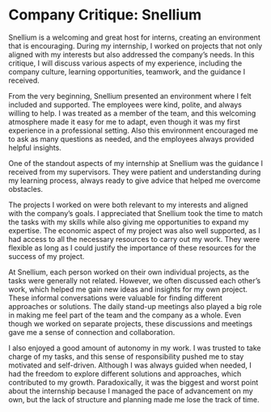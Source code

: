 # **Company Critique: Snellium**

Snellium is a welcoming and great host for interns, creating an environment that is encouraging. During my internship, I worked on projects that not only aligned with my interests but also addressed the company’s needs. In this critique, I will discuss various aspects of my experience, including the company culture, learning opportunities, teamwork, and the guidance I received.

From the very beginning, Snellium presented an environment where I felt included and supported. The employees were kind, polite, and always willing to help. I was treated as a member of the team, and this welcoming atmosphere made it easy for me to adapt, even though it was my first experience in a professional setting. Also this environment encouraged me to ask as many questions as needed, and the employees always provided helpful insights.

One of the standout aspects of my internship at Snellium was the guidance I received from my supervisors. They were patient and understanding during my learning process, always ready to give advice that helped me overcome obstacles.

The projects I worked on were both relevant to my interests and aligned with the company’s goals. I appreciated that Snellium took the time to match the tasks with my skills while also giving me opportunities to expand my expertise. The economic aspect of my project was also well supported, as I had access to all the necessary resources to carry out my work. They were flexible as long as I could justify the importance of these resources for the success of my project. 

At Snellium, each person worked on their own individual projects, as the tasks were generally not related. However, we often discussed each other’s work, which helped me gain new ideas and insights for my own project. These informal conversations were valuable for finding different approaches or solutions. The daily stand-up meetings also played a big role in making me feel part of the team and the company as a whole. Even though we worked on separate projects, these discussions and meetings gave me a sense of connection and collaboration.

I also enjoyed a good amount of autonomy in my work. I was trusted to take charge of my tasks, and this sense of responsibility pushed me to stay motivated and self-driven. Although I was always guided when needed, I had the freedom to explore different solutions and approaches, which contributed to my growth. Paradoxically, it was the biggest and worst point about the internship because I managed the pace of advancement on my own, but the lack of structure and planning made me lose the track of time.
